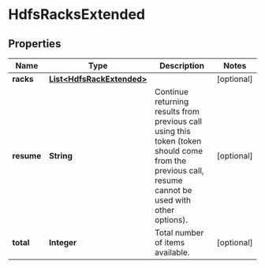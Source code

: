 
# HdfsRacksExtended

## Properties
Name | Type | Description | Notes
------------ | ------------- | ------------- | -------------
**racks** | [**List&lt;HdfsRackExtended&gt;**](HdfsRackExtended.md) |  |  [optional]
**resume** | **String** | Continue returning results from previous call using this token (token should come from the previous call, resume cannot be used with other options). |  [optional]
**total** | **Integer** | Total number of items available. |  [optional]



